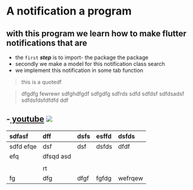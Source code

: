 # A notification a program 
**with this program we learn how to make flutter notifications that are**
----------------
- the `first` ***step*** is to import-  the package the package
- secondly we make a model for this notification class search 
- we implement this notification in some tab function
> this is a quotedf

> dfgdfg fewrewr sdfghdfgdf sdfgdfg sdfrds sdfd sdfdsf sdfdsadsf sdfdsfdsfdfdfd
 ddf





-[ youtube](http://youtube.com " tertret")
[![](https://www.bing.com/th?id=OIP.n2UQseNujefDCoYsyTR4_AHaE8&w=168&h=106&c=8&rs=1&qlt=90&o=6&dpr=1.39&pid=3.1&rm=2)](http://youtube.com)
--------------------
| sdfasf  | dff  |   dsfs|esffd   | dsfds  |
| :------------ | :------------ | :------------ | :------------ | :------------ |
| sdfd  efqe|  dsf | dsf  | dsfds  |dfdf   |
|  efq |dfsqd asd  |   |   |   |
|   |   |   |   |   |
|   | rt  |   |   |   |
|fg   | dfg  |  dfgf | fgfdg  |  wefrqew |
